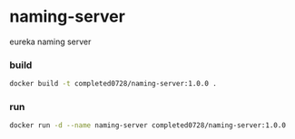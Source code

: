 # naming-server
eureka naming server


### build
```bash
docker build -t completed0728/naming-server:1.0.0 .
```

### run
```bash
docker run -d --name naming-server completed0728/naming-server:1.0.0
```
 